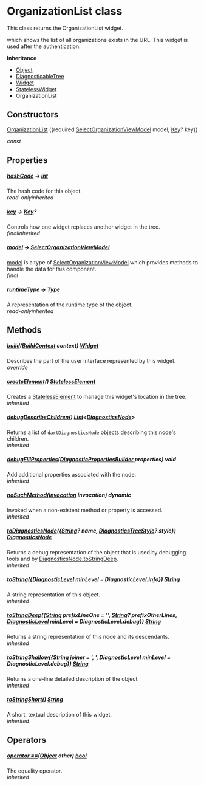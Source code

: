 


# OrganizationList class









<p>This class returns the OrganizationList widget.</p>
<p>which shows the list of all organizations exists in the URL.
This widget is used after the authentication.</p>



**Inheritance**

- [Object](https://api.flutter.dev/flutter/dart-core/Object-class.html)
- [DiagnosticableTree](https://api.flutter.dev/flutter/foundation/DiagnosticableTree-class.html)
- [Widget](https://api.flutter.dev/flutter/widgets/Widget-class.html)
- [StatelessWidget](https://api.flutter.dev/flutter/widgets/StatelessWidget-class.html)
- OrganizationList








## Constructors

[OrganizationList](../widgets_organization_list/OrganizationList/OrganizationList.md) (\{required [SelectOrganizationViewModel](../view_model_pre_auth_view_models_select_organization_view_model/SelectOrganizationViewModel-class.md) model, [Key](https://api.flutter.dev/flutter/foundation/Key-class.html)? key\})

  _const_ 


## Properties

##### [hashCode](https://api.flutter.dev/flutter/widgets/Widget/hashCode.html) &#8594; [int](https://api.flutter.dev/flutter/dart-core/int-class.html)



The hash code for this object.  
_<span class="feature">read-only</span><span class="feature">inherited</span>_



##### [key](https://api.flutter.dev/flutter/widgets/Widget/key.html) &#8594; [Key](https://api.flutter.dev/flutter/foundation/Key-class.html)?



Controls how one widget replaces another widget in the tree.  
_<span class="feature">final</span><span class="feature">inherited</span>_



##### [model](../widgets_organization_list/OrganizationList/model.md) &#8594; [SelectOrganizationViewModel](../view_model_pre_auth_view_models_select_organization_view_model/SelectOrganizationViewModel-class.md)



<a href="../widgets_organization_list/OrganizationList/model.md">model</a> is a type of <a href="../view_model_pre_auth_view_models_select_organization_view_model/SelectOrganizationViewModel-class.md">SelectOrganizationViewModel</a> which provides methods to handle the data for this component.  
_<span class="feature">final</span>_



##### [runtimeType](https://api.flutter.dev/flutter/dart-core/Object/runtimeType.html) &#8594; [Type](https://api.flutter.dev/flutter/dart-core/Type-class.html)



A representation of the runtime type of the object.  
_<span class="feature">read-only</span><span class="feature">inherited</span>_





## Methods

##### [build](../widgets_organization_list/OrganizationList/build.md)([BuildContext](https://api.flutter.dev/flutter/widgets/BuildContext-class.html) context) [Widget](https://api.flutter.dev/flutter/widgets/Widget-class.html)



Describes the part of the user interface represented by this widget.  
_<span class="feature">override</span>_



##### [createElement](https://api.flutter.dev/flutter/widgets/StatelessWidget/createElement.html)() [StatelessElement](https://api.flutter.dev/flutter/widgets/StatelessElement-class.html)



Creates a <a href="https://api.flutter.dev/flutter/widgets/StatelessElement-class.html">StatelessElement</a> to manage this widget's location in the tree.  
_<span class="feature">inherited</span>_



##### [debugDescribeChildren](https://api.flutter.dev/flutter/foundation/DiagnosticableTree/debugDescribeChildren.html)() [List](https://api.flutter.dev/flutter/dart-core/List-class.html)&lt;[DiagnosticsNode](https://api.flutter.dev/flutter/foundation/DiagnosticsNode-class.html)>



Returns a list of ```dartDiagnosticsNode``` objects describing this node's
children.  
_<span class="feature">inherited</span>_



##### [debugFillProperties](https://api.flutter.dev/flutter/widgets/Widget/debugFillProperties.html)([DiagnosticPropertiesBuilder](https://api.flutter.dev/flutter/foundation/DiagnosticPropertiesBuilder-class.html) properties) void



Add additional properties associated with the node.  
_<span class="feature">inherited</span>_



##### [noSuchMethod](https://api.flutter.dev/flutter/dart-core/Object/noSuchMethod.html)([Invocation](https://api.flutter.dev/flutter/dart-core/Invocation-class.html) invocation) dynamic



Invoked when a non-existent method or property is accessed.  
_<span class="feature">inherited</span>_



##### [toDiagnosticsNode](https://api.flutter.dev/flutter/foundation/DiagnosticableTree/toDiagnosticsNode.html)(\{[String](https://api.flutter.dev/flutter/dart-core/String-class.html)? name, [DiagnosticsTreeStyle](https://api.flutter.dev/flutter/foundation/DiagnosticsTreeStyle.html)? style\}) [DiagnosticsNode](https://api.flutter.dev/flutter/foundation/DiagnosticsNode-class.html)



Returns a debug representation of the object that is used by debugging
tools and by <a href="https://api.flutter.dev/flutter/foundation/DiagnosticsNode/toStringDeep.html">DiagnosticsNode.toStringDeep</a>.  
_<span class="feature">inherited</span>_



##### [toString](https://api.flutter.dev/flutter/foundation/Diagnosticable/toString.html)(\{[DiagnosticLevel](https://api.flutter.dev/flutter/foundation/DiagnosticLevel.html) minLevel = DiagnosticLevel.info\}) [String](https://api.flutter.dev/flutter/dart-core/String-class.html)



A string representation of this object.  
_<span class="feature">inherited</span>_



##### [toStringDeep](https://api.flutter.dev/flutter/foundation/DiagnosticableTree/toStringDeep.html)(\{[String](https://api.flutter.dev/flutter/dart-core/String-class.html) prefixLineOne = '', [String](https://api.flutter.dev/flutter/dart-core/String-class.html)? prefixOtherLines, [DiagnosticLevel](https://api.flutter.dev/flutter/foundation/DiagnosticLevel.html) minLevel = DiagnosticLevel.debug\}) [String](https://api.flutter.dev/flutter/dart-core/String-class.html)



Returns a string representation of this node and its descendants.  
_<span class="feature">inherited</span>_



##### [toStringShallow](https://api.flutter.dev/flutter/foundation/DiagnosticableTree/toStringShallow.html)(\{[String](https://api.flutter.dev/flutter/dart-core/String-class.html) joiner = ', ', [DiagnosticLevel](https://api.flutter.dev/flutter/foundation/DiagnosticLevel.html) minLevel = DiagnosticLevel.debug\}) [String](https://api.flutter.dev/flutter/dart-core/String-class.html)



Returns a one-line detailed description of the object.  
_<span class="feature">inherited</span>_



##### [toStringShort](https://api.flutter.dev/flutter/widgets/Widget/toStringShort.html)() [String](https://api.flutter.dev/flutter/dart-core/String-class.html)



A short, textual description of this widget.  
_<span class="feature">inherited</span>_





## Operators

##### [operator ==](https://api.flutter.dev/flutter/widgets/Widget/operator_equals.html)([Object](https://api.flutter.dev/flutter/dart-core/Object-class.html) other) [bool](https://api.flutter.dev/flutter/dart-core/bool-class.html)



The equality operator.  
_<span class="feature">inherited</span>_















